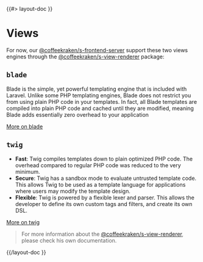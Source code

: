 <!--
/**
 * @name            Views
 * @namespace       doc.routing
 * @type            Markdown
 * @platform        md
 * @status          stable
 * @menu            Documentation / Routing           /doc/routing/views
 *
 * @since           2.0.0
 * @author    Olivier Bossel <olivier.bossel@gmail.com> (https://coffeekraken.io)
 */
-->

{{#> layout-doc }}

# Views

For now, our [@coffeekraken/s-frontend-server](/package/@coffeekraken/s-frontend-server/doc/readme) support these two views engines through the [@coffeekraken/s-view-renderer](/package/@coffeekraken/s-view-renderer/doc/readme) package:

## `blade`

Blade is the simple, yet powerful templating engine that is included with Laravel. Unlike some PHP templating engines, Blade does not restrict you from using plain PHP code in your templates. In fact, all Blade templates are compiled into plain PHP code and cached until they are modified, meaning Blade adds essentially zero overhead to your application

[More on blade](https://laravel.com/docs/9.x/blade)

## `twig`

-   **Fast**: Twig compiles templates down to plain optimized PHP code. The overhead compared to regular PHP code was reduced to the very minimum.
-   **Secure**: Twig has a sandbox mode to evaluate untrusted template code. This allows Twig to be used as a template language for applications where users may modify the template design.
-   **Flexible**: Twig is powered by a flexible lexer and parser. This allows the developer to define its own custom tags and filters, and create its own DSL.

[More on twig](https://twig.symfony.com/)

> For more information about the [@coffeekraken/s-view-renderer](/package/@coffeekraken/s-view-renderer/doc/readme), please check his own documentation.

{{/layout-doc }}
